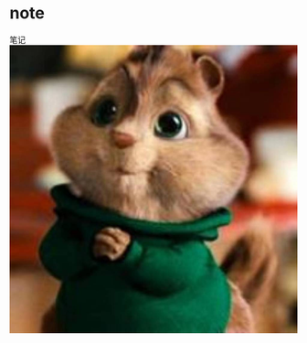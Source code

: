# note
笔记
![title](https://raw.githubusercontent.com/pallcard/noteImg/master/noteImg/2020/03/07/%E5%BE%AE%E4%BF%A1%E5%9B%BE%E7%89%87_20200301132033-1583593416114.jpg)